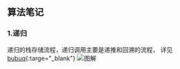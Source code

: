 
## 算法笔记

### 1.递归
递归的栈存储流程，递归调用主要是递推和回溯的流程，
详见 [bubuq](http://www.bubuko.com/infodetail-2537183.html){:targe="_blank"}
![图解](https://image.baidu.com/search/detail?ct=503316480&z=0&ipn=d&word=%E9%80%92%E5%BD%92%E8%B0%83%E7%94%A8%E6%A0%88%20%E5%9B%BE%E8%A7%A3&hs=2&pn=1&spn=0&di=162263198021&pi=0&rn=1&tn=baiduimagedetail&is=0%2C0&ie=utf-8&oe=utf-8&cl=2&lm=-1&cs=1784105391%2C3256414558&os=2171556869%2C1647503967&simid=0%2C0&adpicid=0&lpn=0&ln=30&fr=ala&fm=&sme=&cg=&bdtype=0&oriquery=%E9%80%92%E5%BD%92%E8%B0%83%E7%94%A8%E6%A0%88%20%E5%9B%BE%E8%A7%A3&objurl=http%3A%2F%2Fimage.bubuko.com%2Finfo%2F201803%2F20180324153649094188.png&fromurl=ippr_z2C%24qAzdH3FAzdH3Fooo_z%26e3Bk7k7h5_z%26e3Bv54AzdH3Ftgu51jpwts-dcn08bn_z%26e3Bip4s&gsm=0&islist=&querylist=)
  
